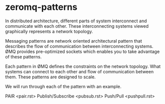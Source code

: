 # zeromq-patterns

In distributed architecture, different parts of system interconnect and communicate with 
each other. These interconnecting systems viewed graphically represents a network topology.

Messaging patterns are network oriented architectural pattern that describes the flow of 
communication between interconnecting systems. ØMQ provides pre-optimized sockets which 
enables you to take advantage of these patterns.

Each pattern in ØMQ defines the constraints on the network topology. What systems can 
connect to each other and flow of communication between them. These patterns are designed to scale.

We will run through each of the pattern with an example. 

   PAIR      <pair.rst>
   Publish/Subscribe <pubsub.rst>
   Push/Pull      <pushpull.rst>
   

   

   
   
